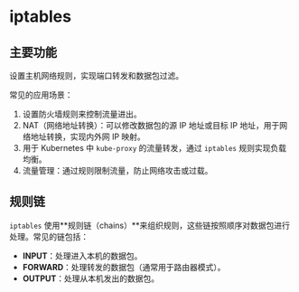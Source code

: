 # iptables

## 主要功能

设置主机网络规则，实现端口转发和数据包过滤。

常见的应用场景：

1. 设置防火墙规则来控制流量进出。
2. NAT（网络地址转换）：可以修改数据包的源 IP 地址或目标 IP 地址，用于网络地址转换，实现内外网 IP 映射。
3. 用于 Kubernetes 中 `kube-proxy` 的流量转发，通过 `iptables` 规则实现负载均衡。
4. 流量管理：通过规则限制流量，防止网络攻击或过载。

## 规则链

`iptables` 使用**规则链（chains）**来组织规则，这些链按照顺序对数据包进行处理。常见的链包括：

- **INPUT**：处理进入本机的数据包。
- **FORWARD**：处理转发的数据包（通常用于路由器模式）。
- **OUTPUT**：处理从本机发出的数据包。

